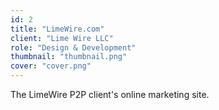 ```yaml
---
id: 2
title: "LimeWire.com"
client: "Lime Wire LLC"
role: "Design & Development"
thumbnail: "thumbnail.png"
cover: "cover.png"
---
```


The LimeWire P2P client's online marketing site.
